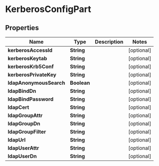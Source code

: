 

# KerberosConfigPart


## Properties

Name | Type | Description | Notes
------------ | ------------- | ------------- | -------------
**kerberosAccessId** | **String** |  |  [optional]
**kerberosKeytab** | **String** |  |  [optional]
**kerberosKrb5Conf** | **String** |  |  [optional]
**kerberosPrivateKey** | **String** |  |  [optional]
**ldapAnonymousSearch** | **Boolean** |  |  [optional]
**ldapBindDn** | **String** |  |  [optional]
**ldapBindPassword** | **String** |  |  [optional]
**ldapCert** | **String** |  |  [optional]
**ldapGroupAttr** | **String** |  |  [optional]
**ldapGroupDn** | **String** |  |  [optional]
**ldapGroupFilter** | **String** |  |  [optional]
**ldapUrl** | **String** |  |  [optional]
**ldapUserAttr** | **String** |  |  [optional]
**ldapUserDn** | **String** |  |  [optional]



